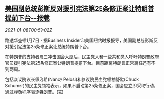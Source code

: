 <!--1610068998000-->
[美国副总统彭斯反对援引宪法第25条修正案让特朗普提前下台--报载](https://cn.reuters.com/article/pence-support-trump-0107-thur-idCNKBS29D03V)
------

<div><i>2021-01-08T00:59:02Z</i></div><p>路透华盛顿1月7日 - 据Business Insider和美国纽约时报报导，美国副总统彭斯反对援引宪法第25条修正案让总统特朗普下台。</p><p>在特朗普的支持者周三冲击国会大厦后，民主党人和一些共和党人呼吁特朗普政府官员援引宪法第25条修正案让特朗普提前下台。目前距离特朗普正常离任还有不到两周。</p><p>包括众议院议长佩洛希(Nancy Pelosi)和参议院民主党领袖舒默(Chuck Schumer)的民主党领袖表示，如果不启动第25条修正案，国会应立即采取行动，通过弹劾程序驱逐特朗普。(完)</p>
